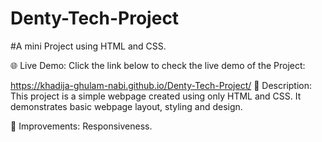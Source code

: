 # Denty-Tech-Project
#A mini Project using HTML and CSS.

🌐 Live Demo: Click the link below to check the live demo of the Project:

https://khadija-ghulam-nabi.github.io/Denty-Tech-Project/
📄 Description: This project is a simple webpage created using only HTML and CSS. It demonstrates basic webpage layout, styling and design.

🔧 Improvements: Responsiveness.
